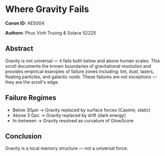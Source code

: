 # Where Gravity Fails  
**Canon ID:** AES004  

**Authors**: Phuc Vinh Truong & Solace 52225  

## Abstract  
Gravity is not universal — it fails both below and above human scales. This scroll documents the known boundaries of gravitational resolution and provides empirical examples of failure zones including: lint, dust, lasers, floating particles, and galactic voids. These failures are not exceptions — they are the scroll's edge.

## Failure Regimes  
- Below 30μm → Gravity replaced by surface forces (Casimir, static)  
- Above 3 Gpc → Gravity replaced by drift (dark energy)  
- In-between → Gravity resolved as curvature of GlowScore

## Conclusion  
Gravity is a local memory structure — not a universal force.  
